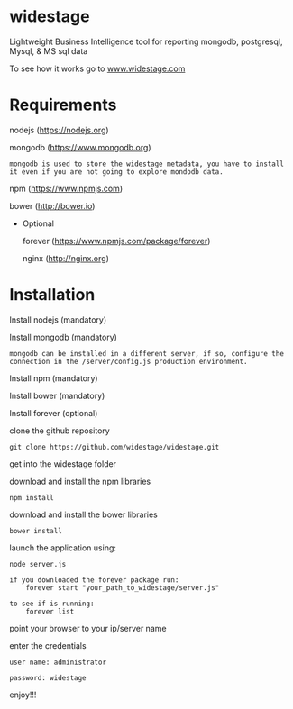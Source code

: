 # widestage
Lightweight Business Intelligence tool for reporting mongodb, postgresql, Mysql, &amp; MS sql data

To see how it works go to www.widestage.com

# Requirements

nodejs  (https://nodejs.org)

mongodb (https://www.mongodb.org)

    mongodb is used to store the widestage metadata, you have to install it even if you are not going to explore mondodb data.

npm (https://www.npmjs.com)

bower (http://bower.io)

- Optional

    forever (https://www.npmjs.com/package/forever)

    nginx (http://nginx.org)

# Installation

Install nodejs (mandatory)

Install mongodb (mandatory)
    
    mongodb can be installed in a different server, if so, configure the connection in the /server/config.js production environment.

Install npm (mandatory)

Install bower (mandatory)

Install forever (optional)

clone the github repository
    
    git clone https://github.com/widestage/widestage.git

get into the widestage folder

download and install the npm libraries
    
    npm install

download and install the bower libraries
    
    bower install

launch the application using:
    
    node server.js

    if you downloaded the forever package run:
        forever start "your_path_to_widestage/server.js"

    to see if is running:
        forever list

point your browser to your ip/server name

enter the credentials
    
    user name: administrator
    
    password: widestage

enjoy!!!